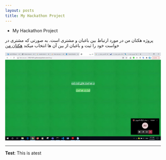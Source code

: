 ```yaml
---
layout: posts
title: My Hackathon Project
---
```


-  My Hackathon Project

پروژه هکتان من در مورد ارتباط بین باغبان و مشتری است. به صورتی که مشتری در خواست خود را ثبت و باغبان از بین آن ها انتخاب میکند
<a href="http://99521001.pythonanywhere.com/blog
">هکتان من</a>


<a href="http://99521001.pythonanywhere.com/blog/"><img src="../assets/images/14.JPG"></a>


---
**Test**: This is atest